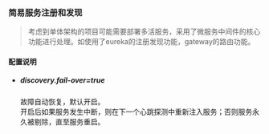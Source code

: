 ### 简易服务注册和发现
> 考虑到单体架构的项目可能需要部署多活服务，采用了微服务中间件的核心功能进行处理。如使用了eureka的注册发现功能，gateway的路由功能。



#### 配置说明
+ ##### discovery.fail-over=true
  故障自动恢复，默认开启。  
  开启后如果服务发生中断，则在下一个心跳探测中重新注入服务；否则服务永久被剔除，直至服务重启。